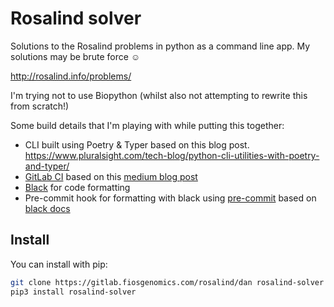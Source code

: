 # Rosalind solver

Solutions to the Rosalind problems in python as a command line app. My solutions
may be brute force :relaxed:

<http://rosalind.info/problems/>

I'm trying not to use Biopython (whilst also not attempting to rewrite this from
scratch!)

Some build details that I'm playing with while putting this together:

- CLI built using Poetry & Typer based on this blog post.
  <https://www.pluralsight.com/tech-blog/python-cli-utilities-with-poetry-and-typer/>
- [GitLab CI] based on this [medium blog post][ci-post]
- [Black] for code formatting
- Pre-commit hook for formatting with black using [pre-commit] based on 
  [black docs]

## Install

You can install with pip:

```bash
git clone https://gitlab.fiosgenomics.com/rosalind/dan rosalind-solver
pip3 install rosalind-solver
```

[Black]: https://black.readthedocs.io/en/stable/index.html
[GitLab CI]: https://docs.gitlab.com/ee/ci/
[ci-post]: https://medium.com/@paweldudzinski/python-applications-continuous-integration-with-poetry-and-gitlab-pipelines-ac539888251a
[pre-commit]: https://pre-commit.com/
[black docs]: https://black.readthedocs.io/en/stable/version_control_integration.html

